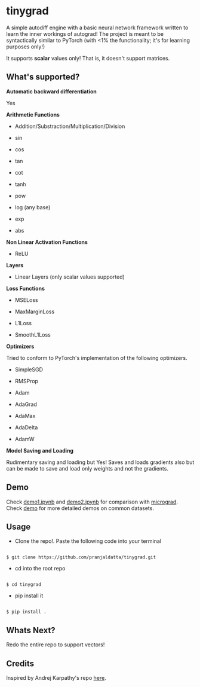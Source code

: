 # tinygrad

A simple autodiff engine with a basic neural network framework written to learn the inner workings of autograd! The project is meant to be syntactically similar to PyTorch (with <1% the functionality; it's for learning purposes only!)

It supports **scalar** values only! That is, it doesn't support matrices.

## What's supported?

**Automatic backward differentiation**

Yes

**Arithmetic Functions**

- Addition/Substraction/Multiplication/Division

- sin

- cos

- tan

- cot

- tanh

- pow

- log (any base)

- exp

- abs

**Non Linear Activation Functions**

- ReLU

**Layers**

- Linear Layers (only scalar values supported)

**Loss Functions**

- MSELoss

- MaxMarginLoss

- L1Loss

- SmoothL1Loss

**Optimizers**

Tried to conform to PyTorch's implementation of the following optimizers.

- SimpleSGD

- RMSProp

- Adam

- AdaGrad

- AdaMax

- AdaDelta

- AdamW

**Model Saving and Loading**

Rudimentary saving and loading but Yes! Saves and loads gradients also but can be made to save and load only weights and not the gradients.

## Demo

Check [demo1.ipynb](https://github.com/pranjaldatta/tinygrad/blob/master/demo1.ipynb) and [demo2.ipynb](https://github.com/pranjaldatta/tinygrad/blob/master/demo2.ipynb) for comparison with [micrograd](https://github.com/karpathy/micrograd). Check [demo](https://github.com/pranjaldatta/tinygrad/tree/master/demo) for more detailed demos on common datasets.

## Usage 

- Clone the repo!. Paste the following code into your terminal

```

$ git clone https://github.com/pranjaldatta/tinygrad.git
```

- cd into the root repo

```

$ cd tinygrad
```

- pip install it

```

$ pip install .
```

## Whats Next?

Redo the entire repo to support vectors!

## Credits

Inspired by Andrej Karpathy's repo [here](https://github.com/karpathy/micrograd).